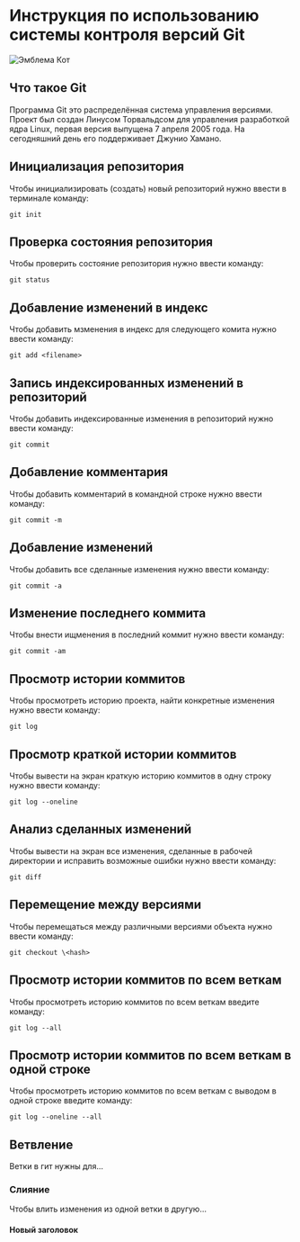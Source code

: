 # **Инструкция по использованию системы контроля версий Git**

![Эмблема Кот](cat.jpg)

## Что такое Git

Программа Git это распределённая система управления версиями. Проект был создан Линусом Торвальдсом для управления разработкой ядра Linux, первая версия выпущена 7 апреля 2005 года. На сегодняшний день его поддерживает Джунио Хамано.

## Инициализация репозитория

Чтобы инициализировать (создать) новый репозиторий нужно ввести в терминале команду:

    git init

## Проверка состояния репозитория

Чтобы проверить состояние репозитория нужно ввести команду:

    git status

## Добавление изменений в индекс

Чтобы добавить мзменения в индекс для следующего комита нужно ввести команду:

    git add <filename>

## Запись индексированных изменений в репозиторий

Чтобы добавить индексированные изменения в репозиторий нужно ввести команду:

    git commit

## Добавление комментария

Чтобы добавить комментарий в командной строке нужно ввести команду:

    git commit -m

## Добавление изменений

Чтобы добавить все сделанные изменения нужно ввести команду:

    git commit -a

## Изменение последнего коммита

Чтобы внести ищменения в последний коммит нужно ввести команду:

    git commit -am

## Просмотр истории коммитов

Чтобы просмотреть историю проекта, найти конкретные изменения нужно ввести команду:

    git log

## Просмотр краткой истории коммитов

Чтобы вывести на экран краткую историю коммитов в одну строку нужно ввести команду:

    git log --oneline

## Анализ сделанных изменений

Чтобы вывести на экран все изменения, сделанные в рабочей директории и исправить возможные ошибки нужно ввести команду:

    git diff

## Перемещение между версиями

Чтобы перемещаться между различными версиями объекта нужно ввести команду:

    git checkout \<hash>

## Просмотр истории коммитов по всем веткам

Чтобы просмотреть историю коммитов по всем веткам введите команду:

    git log --all

## Просмотр истории коммитов по всем веткам в одной строке

Чтобы просмотреть историю коммитов по всем веткам с выводом в одной строке введите команду:

    git log --oneline --all

## Ветвление

Ветки в гит нужны для...

### Слияние

Чтобы влить изменения из одной ветки в другую...

#### Новый заголовок
